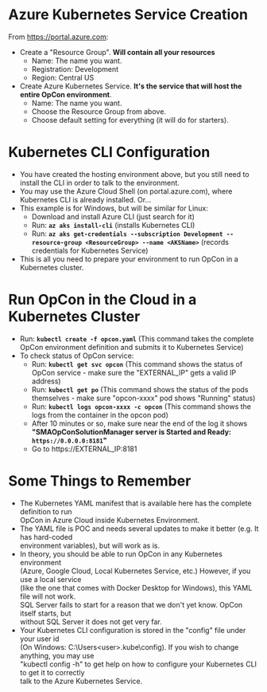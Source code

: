 # Azure Kubernetes Service Creation #

From https://portal.azure.com:

- Create a "Resource Group". **Will contain all your resources**
  - Name: The name you want.
  - Registration: Development
  - Region: Central US
- Create Azure Kubernetes Service. **It's the service that will host the entire OpCon environment**.
  - Name: The name you want.
  - Choose the Resource Group from above.
  - Choose default setting for everything (it will do for starters).

# Kubernetes CLI Configuration #

- You have created the hosting environment above, but you still need to install the CLI in order to talk to the environment.
- You may use the Azure Cloud Shell (on portal.azure.com), where Kubernetes CLI is already installed. Or...
- This example is for Windows, but will be similar for Linux:
  - Download and install Azure CLI (just search for it)
  - Run: **`az aks install-cli`** (installs Kubernetes CLI)
  - Run: **`az aks get-credentials --subscription Development --resource-group <ResourceGroup> --name <AKSName>`** (records credentials for Kubernetes Service)
- This is all you need to prepare your environment to run OpCon in a Kubernetes cluster.

# Run OpCon in the Cloud in a Kubernetes Cluster #

- Run: **`kubectl create -f opcon.yaml`** (This command takes the complete OpCon environment definition and submits it to Kubernetes Service)
- To check status of OpCon service:
  - Run: **`kubectl get svc opcon`** (This command shows the status of OpCon service - make sure the "EXTERNAL_IP" gets a valid IP address)
  - Run: **`kubectl get po`** (This command shows the status of the pods themselves - make sure "opcon-xxxx" pod shows "Running" status)
  - Run: **`kubectl logs opcon-xxxx -c opcon`** (This command shows the logs from the container in the opcon pod)
  - After 10 minutes or so, make sure near the end of the log it shows **"SMAOpConSolutionManager server is Started and Ready: `https://0.0.0.0:8181`"**
  - Go to https://EXTERNAL_IP:8181

# Some Things to Remember #

- The Kubernetes YAML manifest that is available here has the complete definition to run\
OpCon in Azure Cloud inside Kubernetes Environment.
- The YAML file is POC and needs several updates to make it better (e.g. It has hard-coded\
environment variables), but will work as is.
- In theory, you should be able to run OpCon in any Kubernetes environment\
(Azure, Google Cloud, Local Kubernetes Service, etc.) However, if you use a local service\
(like the one that comes with Docker Desktop for Windows), this YAML file will not work.\
SQL Server fails to start for a reason that we don't yet know. OpCon itself starts, but\
without SQL Server it does not get very far.
- Your Kubernetes CLI configuration is stored in the "config" file under your user id\
(On Windows: C:\Users\<user>\.kube\config). If you wish to change anything, you may use\
"kubectl config -h" to get help on how to configure your Kubernetes CLI to get it to correctly\
talk to the Azure Kubernetes Service.